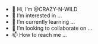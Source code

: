 - 👋 Hi, I’m @CRAZY-N-WILD
- 👀 I’m interested in ...
- 🌱 I’m currently learning ...
- 💞️ I’m looking to collaborate on ...
- 📫 How to reach me ...

<!---
CRAZY-N-WILD/CRAZY-N-WILD is a ✨ special ✨ repository because its `README.md` (this file) appears on your GitHub profile.
You can click the Preview link to take a look at your changes.
--->
